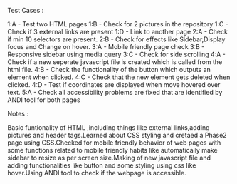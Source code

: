 Test Cases :

1:A - Test two HTML pages
1:B - Check for 2 pictures in the repository
1:C - Check if 3 external links are present
1:D - Link to another page
2:A - Check if min 10 selectors are present.
2:B - Check for effects like Sidebar,Display focus and Change on hover.
3:A - Mobile friendly page check 
3:B - Responsive sidebar using media query
3:C - Check for side scrolling
4:A - Check if a new seperate javascript file is created which is called from the html file.
4:B - Check the functionality of the button which outputs an element when clicked.
4:C - Check that the new element gets deleted when clicked.
4:D - Test if coordinates are displayed when move hovered over text.
5:A - Check all accessibility problems are fixed that are identified by ANDI tool for both pages

Notes :

Basic funtionality of HTML ,including things like external links,adding pictures and header tags.Learned about CSS styling and cretaed a Phase2 page using CSS.Checked for mobile friendly behavior of web pages with some functions related to mobile friendly habits like automatically make sidebar to resize as per screen size.Making of new javascript file and adding functionalities like button and some styling using css like hover.Using ANDI tool to check if the webpage is accessible.
